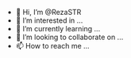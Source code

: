 - 👋 Hi, I’m @RezaSTR
- 👀 I’m interested in ...
- 🌱 I’m currently learning ...
- 💞️ I’m looking to collaborate on ...
- 📫 How to reach me ...

<!---
RezaSTR/RezaSTR is a ✨ special ✨ repository because its `README.md` (this file) appears on your GitHub profile.
You can click the Preview link to take a look at your changes.
--->
